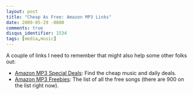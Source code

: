 ```yaml
---
layout: post
title: "Cheap As Free: Amazon MP3 Links"
date: 2009-05-29 -0800
comments: true
disqus_identifier: 1534
tags: [media,music]
---
```

A couple of links I need to remember that might also help some other
folks out:

- [Amazon MP3 Special
    Deals](http://www.amazon.com/MP3-Deals/b/?ie=UTF8&node=678551011&tag=mhsvortex):
    Find the cheap music and daily deals.
- [Amazon MP3
    Freebies](http://www.amazon.com/gp/redirect.html?ie=UTF8&location=http%3A%2F%2Fwww.amazon.com%2FFree-Songs-Music%2Fb%3Fie%3DUTF8%26node%3D334897011&tag=mhsvortex&linkCode=ur2&camp=1789&creative=390957):
    The list of all the free songs (there are 900 on the list right
    now).
